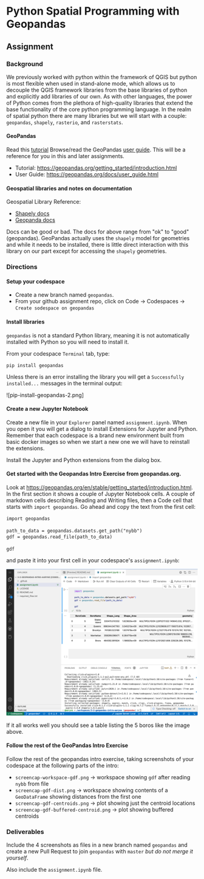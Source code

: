 # Python Spatial Programming with Geopandas
## Assignment

### Background
We previously worked with python within the framework of QGIS but python is most flexible when used in stand-alone mode, which allows us to decouple the QGIS framework libraries from the base libraries of python and explicitly add libraries of our own. As with other languages, the power of Python comes from the plethora of high-quality libraries that extend the base functionality of the core python programming language. In the realm of spatial python there are many libraries but we will start with a couple: `geopandas`, `shapely`, `rasterio`, and `rasterstats`. 

#### GeoPandas
Read this [tutorial](https://geopandas.org/getting_started/introduction.html)
Browse/read the GeoPandas [user guide](https://geopandas.org/docs/user_guide.html). This will be a reference for you in this and later assignments. 

- Tutorial: https://geopandas.org/getting_started/introduction.html
- User Guide: https://geopandas.org/docs/user_guide.html

#### Geospatial libraries and notes on documentation 
Geospatial Library Reference:
- [Shapely docs](https://shapely.readthedocs.io/en/stable/manual.html)
- [Geopanda docs](http://geopandas.org/)

Docs can be good or bad. The docs for above range from "ok" to "good" (geopandas).
GeoPandas actually uses the `shapely` model for geometries and while it needs to be installed, there is little direct
interaction with this library on our part except for accessing the `shapely` geometries.


### Directions

#### Setup your codespace
- Create a new branch named `geopandas`.
- From your github assignment repo, click on Code -> Codespaces -> `Create sodespace on geopandas`

#### Install libraries
`geopandas` is not a standard Python library, meaning it is not automatically installed with Python so you will need to install it. 

From your codespace `Terminal` tab, type:
```
pip install geopandas
```
Unless there is an error installing the library you will get a `Successfully installed...` messages in the terminal output: 

![pip-install-geopandas-2.png]

#### Create a new Jupyter Notebook
Create a new file in your `Explorer` panel named `assignment.ipynb`. When you open it you will get a dialog to install Extensions for Jupyter and Python. Remember that each codespace is a brand new environment built from basic docker images so when we start a new one we will have to reinstall the extensions. 

Install the Jupyter and Python extensions from the dialog box.

#### Get started with the Geopandas Intro Exercise from geopandas.org. 
Look at https://geopandas.org/en/stable/getting_started/introduction.html. In the first section it shows a couple of Jupyter Notebook cells. A couple of markdown cells describing Reading and Writing files, then a Code cell that starts with `import geopandas`. Go ahead and copy the text from the first cell:
```
import geopandas

path_to_data = geopandas.datasets.get_path("nybb")
gdf = geopandas.read_file(path_to_data)

gdf
```
and paste it into your first cell in your codespace's `assignment.ipynb`:

![import-geopandas-output.png](./media/import-geopandas-output.png)

If it all works well you should see a table listing the 5 boros like the image above.

#### Follow the rest of the GeoPandas Intro Exercise
Follow the rest of the geopandas intro exercise, taking screenshots 
of your codespace at the following parts of the intro:

- `screencap-workspace-gdf.png` -> workspace showing `gdf` after reading `nybb` from file
- `screencap-gdf-dist.png` -> workspace showing contents of a `GeoDataFrame` showing distances from the first one
- `screencap-gdf-centroids.png` -> plot showing just the centroid locations
- `screencap-gdf-buffered-centroid.png` -> plot showing buffered centroids

### Deliverables
Include the 4 screenshots as files in a new branch named `geopandas` and create a new Pull Request to join `geopandas` with `master` _but do not merge it yourself_.

Also include the `assignment.ipynb` file.

